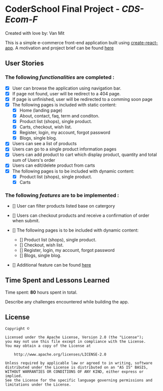 # CoderSchool Final Project - _CDS-Ecom-F_

Created with love by: Van Mit

This is a simple e-commerce front-end application built using [create-react-app](doc/createReactApp.md). A motivation and project brief can be found [here](https://gist.github.com/vanmitG/9a119a162e6d0390a70d9febdb88f367)

## User Stories

### The following _functionalities_ are **completed** :

- [x] User can browse the application using navigation bar.
- [x] If page not found, user will be redirect to a 404 page.
- [x] If page is unfinished, user will be redirected to a comming soon page
- [x] The following pages is included with static content:
  - [x] Home (landing page)
  - [x] About, contact, faq, term and conditon.
  - [x] Product list (shops), single product.
  - [x] Carts, checkout, wish list.
  - [x] Register, login, my account, forgot password
  - [x] Blogs, single blog.
- [x] Users can see a list of products
- [x] Users can go to a single product information pages
- [x] Users can add product to cart which display product, quantity and total sum of Users's order
- [x] Users can edit/delete product from carts
- [x] The following pages is to be included with dynamic content:
  - [x] Product list (shops), single product.
  - [x] Carts

### The following _features_ are **to be implemented** :

- [] User can filter products listed base on catergory
- [] Users can checkout products and receive a confirmation of order when submit.
- [] The following pages is to be included with dynamic content:

  - [] Product list (shops), single product.
  - [] Checkout, wish list.
  - [] Register, login, my account, forgot password
  - [] Blogs, single blog.

- [] Additional feature can be found [here](doc/ToBeImplemented.md)

## Time Spent and Lessons Learned

Time spent: **80** hours spent in total.

Describe any challenges encountered while building the app.

## License

    Copyright ©

    Licensed under the Apache License, Version 2.0 (the "License");
    you may not use this file except in compliance with the License.
    You may obtain a copy of the License at

        http://www.apache.org/licenses/LICENSE-2.0

    Unless required by applicable law or agreed to in writing, software
    distributed under the License is distributed on an "AS IS" BASIS,
    WITHOUT WARRANTIES OR CONDITIONS OF ANY KIND, either express or implied.
    See the License for the specific language governing permissions and
    limitations under the License.
